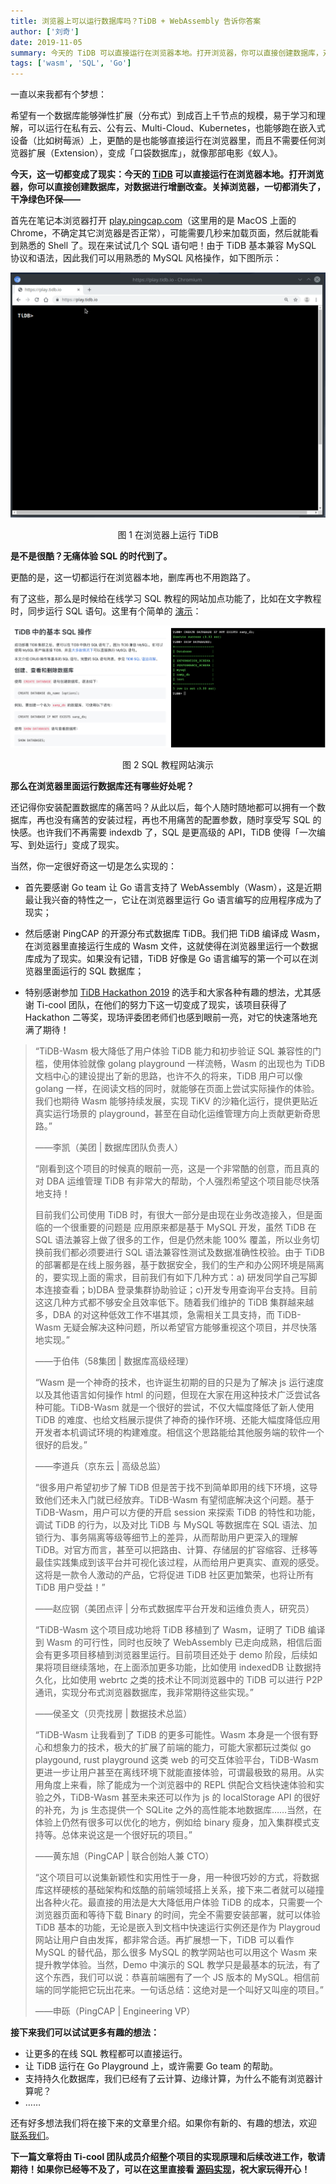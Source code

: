 ```yaml
---
title: 浏览器上可以运行数据库吗？TiDB + WebAssembly 告诉你答案
author: ['刘奇']
date: 2019-11-05
summary: 今天的 TiDB 可以直接运行在浏览器本地。打开浏览器，你可以直接创建数据库，对数据进行增删改查。关掉浏览器，一切都消失了，干净绿色环保
tags: ['wasm', 'SQL', 'Go']
---
```


一直以来我都有个梦想：

希望有一个数据库能够弹性扩展（分布式）到成百上千节点的规模，易于学习和理解，可以运行在私有云、公有云、Multi-Cloud、Kubernetes，也能够跑在嵌入式设备（比如树莓派）上，更酷的是也能够直接运行在浏览器里，而且不需要任何浏览器扩展（Extension），变成「口袋数据库」，就像那部电影《蚁人》。

**今天，这一切都变成了现实：今天的 [TiDB](https://github.com/pingcap/tidb) 可以直接运行在浏览器本地。打开浏览器，你可以直接创建数据库，对数据进行增删改查。关掉浏览器，一切都消失了，干净绿色环保——**

首先在笔记本浏览器打开 [play.pingcap.com](https://play.pingcap.com)（这里用的是 MacOS 上面的 Chrome，不确定其它浏览器是否正常），可能需要几秒来加载页面，然后就能看到熟悉的 Shell 了。现在来试试几个 SQL 语句吧！由于 TiDB 基本兼容 MySQL 协议和语法，因此我们可以用熟悉的 MySQL 风格操作，如下图所示：

![图 1 在浏览器上运行 TiDB](media/tidb-in-the-browser-running-a-golang-database-on-wasm/演示-1.gif)

<center>图 1 在浏览器上运行 TiDB</center>

**是不是很酷？无痛体验 SQL 的时代到了。**

更酷的是，这一切都运行在浏览器本地，删库再也不用跑路了。

有了这些，那么是时候给在线学习 SQL 教程的网站加点功能了，比如在文字教程时，同步运行 SQL 语句。这里有个简单的 [演示](https://tour.pingcap.com/)：

![图 2 SQL 教程网站演示](media/tidb-in-the-browser-running-a-golang-database-on-wasm/演示-2.png)

<center>图 2 SQL 教程网站演示</center>

**那么在浏览器里面运行数据库还有哪些好处呢？**

还记得你安装配置数据库的痛苦吗？从此以后，每个人随时随地都可以拥有一个数据库，再也没有痛苦的安装过程，再也不用痛苦的配置参数，随时享受写 SQL 的快感。也许我们不再需要 indexdb 了，SQL 是更高级的 API，TiDB 使得「一次编写、到处运行」变成了现实。

当然，你一定很好奇这一切是怎么实现的：

+ 首先要感谢 Go team 让 Go 语言支持了 WebAssembly（Wasm），这是近期最让我兴奋的特性之一，它让在浏览器里运行 Go 语言编写的应用程序成为了现实；

+ 然后感谢 PingCAP 的开源分布式数据库 TiDB。我们把 TiDB 编译成 Wasm，在浏览器里直接运行生成的 Wasm 文件，这就使得在浏览器里运行一个数据库成为了现实。如果没有记错，TiDB 好像是 Go 语言编写的第一个可以在浏览器里面运行的 SQL 数据库；

+ 特别感谢参加 [TiDB Hackathon 2019](https://github.com/pingcap/presentations/blob/master/hackathon-2019/hackathon-2019-projects.md) 的选手和大家各种有趣的想法，尤其感谢 Ti-cool 团队，在他们的努力下这一切变成了现实，该项目获得了 Hackathon 二等奖，现场评委团老师们也感到眼前一亮，对它的快速落地充满了期待！​

>“TiDB-Wasm 极大降低了用户体验 TiDB 能力和初步验证 SQL 兼容性的门槛，使用体验就像 golang playground 一样流畅，Wasm 的出现也为 TiDB 文档中心的建设提出了新的思路，也许不久的将来，TiDB 用户可以像 golang 一样，在阅读文档的同时，就能够在页面上尝试实际操作的体验。我们也期待 Wasm 能够持续发展，实现 TiKV 的沙箱化运行，提供更贴近真实运行场景的 playground，甚至在自动化运维管理方向上贡献更新奇思路。”
>
>——李凯（美团 | 数据库团队负责人）
>
>“刚看到这个项目的时候真的眼前一亮，这是一个非常酷的创意，而且真的对 DBA 运维管理 TiDB 有非常大的帮助，个人强烈希望这个项目能尽快落地支持！
>
>目前我们公司使用 TiDB 时，有很大一部分是由现在业务改造接入，但是面临的一个很重要的问题是 应用原来都是基于 MySQL 开发，虽然 TiDB 在 SQL 语法兼容上做了很多的工作，但是仍然未能 100% 覆盖，所以业务切换前我们都必须要进行 SQL 语法兼容性测试及数据准确性校验。由于 TiDB 的部署都是在线上服务器，基于数据安全，我们的生产和办公网环境是隔离的，要实现上面的需求，目前我们有如下几种方式：a) 研发同学自己写脚本连接查看；b)DBA 登录集群协助验证；c)开发专用查询平台支持。目前这这几种方式都不够安全且效率低下。随着我们维护的 TiDB 集群越来越多，DBA 的对这种低效工作不堪其烦，急需相关工具支持，而 TiDB-Wasm 无疑会解决这种问题，所以希望官方能够重视这个项目，并尽快落地实现。”
>
>——于伯伟（58集团 | 数据库高级经理）
>
>
>“Wasm 是一个神奇的技术，也许诞生初期的目的只是为了解决 js 运行速度以及其他语言如何操作 html 的问题，但现在大家在用这种技术广泛尝试各种可能。TiDB-Wasm 就是一个很好的尝试，不仅大幅度降低了新人使用 TiDB 的难度、也给文档展示提供了神奇的操作环境、还能大幅度降低应用开发者本机调试环境的构建难度。相信这个思路能给其他服务端的软件一个很好的启发。”
>
>——李道兵（京东云 | 高级总监）
>
>“很多用户希望初步了解 TiDB 但是苦于找不到简单即用的线下环境，这导致他们还未入门就已经放弃。TiDB-Wasm 有望彻底解决这个问题。基于 TiDB-Wasm，用户可以方便的开启 session 来探索 TiDB 的特性和功能，调试 TiDB 的行为，以及对比 TiDB 与 MySQL 等数据库在 SQL 语法、加锁行为、事务隔离等级等细节上的差异，从而帮助用户更深入的理解 TiDB。对官方而言，甚至可以把路由、计算、存储层的扩容缩容、迁移等最佳实践集成到该平台并可视化该过程，从而给用户更真实、直观的感受。这将是一款令人激动的产品，它将促进 TiDB 社区更加繁荣，也将让所有 TiDB 用户受益！”
>
>——赵应钢（美团点评 | 分布式数据库平台开发和运维负责人，研究员）
>
>“TiDB-Wasm 这个项目成功地将 TiDB 移植到了 Wasm，证明了 TiDB 编译到 Wasm 的可行性，同时也反映了 WebAssembly 已走向成熟，相信后面会有更多项目移植到浏览器里运行。目前项目还处于 demo 阶段，后续如果将项目继续落地，在上面添加更多功能，比如使用 indexedDB 让数据持久化，比如使用 webrtc 之类的技术让不同浏览器中的 TiDB 可以进行 P2P 通讯，实现分布式浏览器数据库，我非常期待这些实现。”
>
>——侯圣文（贝壳找房 | 数据技术总监）
>
>“TiDB-Wasm 让我看到了 TiDB 的更多可能性。Wasm 本身是一个很有野心和想象力的技术，极大的扩展了前端的能力，可能大家都玩过类似 go playgound, rust playground 这类 web 的可交互体验平台，TiDB-Wasm 更进一步让用户甚至在离线环境下就能直接体验，可谓最极致的易用。从实用角度上来看，除了能成为一个浏览器中的 REPL 供配合文档快速体验和实验之外，TiDB-Wasm 甚至未来还可以作为 js 的 localStorage API 的很好的补充，为 js 生态提供一个 SQLite 之外的高性能本地数据库……当然，在体验上仍然有很多可以优化的地方，例如给 binary 瘦身，加入集群模式支持等。总体来说这是一个很好玩的项目。”
>
>——黄东旭（PingCAP | 联合创始人兼 CTO）
>
>“这个项目可以说集新颖性和实用性于一身，用一种很巧妙的方式，将数据库这样硬核的基础架构和炫酷的前端领域搭上关系，接下来二者就可以碰撞出各种火花。最直接的用法是大大降低用户体验 TiDB 的成本，只需要一个浏览器页面和等待下载 Binary 的时间，完全不需要安装部署，就可以体验 TiDB 基本的功能，无论是嵌入到文档中快速运行实例还是作为 Playgroud 网站让用户自由发挥，都非常合适。再扩展想一下，TiDB 可以看作 MySQL 的替代品，那么很多 MySQL 的教学网站也可以用这个 Wasm 来提升教学体验。当然，Demo 中演示的 SQL 教学只是最基本的玩法，有了这个东西，我们可以说：恭喜前端圈有了一个 JS 版本的 MySQL。相信前端的同学能把它玩出花来。一句话总结：这绝对是一个叫好又叫座的项目。”
>
>——申砾（PingCAP | Engineering VP）

**接下来我们可以试试更多有趣的想法：**

+ 让更多的在线 SQL 教程都可以直接运行。
+ 让 TiDB 运行在 Go Playground 上，或许需要 Go team 的帮助。
+ 支持持久化数据库，我们已经有了云计算、边缘计算，为什么不能有浏览器计算呢？
+ ……

还有好多想法我们将在接下来的文章里介绍。如果你有新的、有趣的想法，欢迎 [联系我们](mailto:info@pingcap.com)。

**下一篇文章将由 Ti-cool 团队成员介绍整个项目的实现原理和后续改进工作，敬请期待！如果你已经等不及了，可以在这里直接看 [源码实现](https://github.com/pingcap/tidb/pull/13069)，祝大家玩得开心！**
